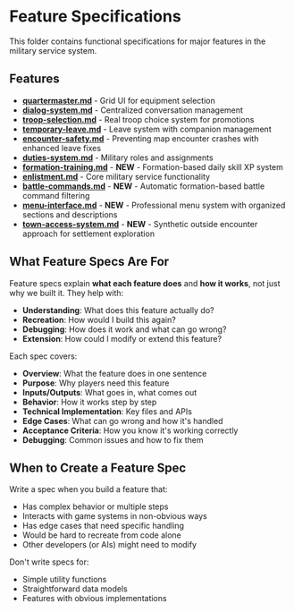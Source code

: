 # Feature Specifications

This folder contains functional specifications for major features in the military service system.

## Features

- **[quartermaster.md](quartermaster.md)** - Grid UI for equipment selection
- **[dialog-system.md](dialog-system.md)** - Centralized conversation management  
- **[troop-selection.md](troop-selection.md)** - Real troop choice system for promotions
- **[temporary-leave.md](temporary-leave.md)** - Leave system with companion management
- **[encounter-safety.md](encounter-safety.md)** - Preventing map encounter crashes with enhanced leave fixes
- **[duties-system.md](duties-system.md)** - Military roles and assignments
- **[formation-training.md](formation-training.md)** - **NEW** - Formation-based daily skill XP system
- **[enlistment.md](enlistment.md)** - Core military service functionality
- **[battle-commands.md](battle-commands.md)** - **NEW** - Automatic formation-based battle command filtering
- **[menu-interface.md](menu-interface.md)** - **NEW** - Professional menu system with organized sections and descriptions
- **[town-access-system.md](town-access-system.md)** - **NEW** - Synthetic outside encounter approach for settlement exploration

## What Feature Specs Are For

Feature specs explain **what each feature does** and **how it works**, not just why we built it. They help with:

- **Understanding**: What does this feature actually do?
- **Recreation**: How would I build this again?  
- **Debugging**: How does it work and what can go wrong?
- **Extension**: How could I modify or extend this feature?

Each spec covers:
- **Overview**: What the feature does in one sentence
- **Purpose**: Why players need this feature
- **Inputs/Outputs**: What goes in, what comes out
- **Behavior**: How it works step by step
- **Technical Implementation**: Key files and APIs
- **Edge Cases**: What can go wrong and how it's handled
- **Acceptance Criteria**: How you know it's working correctly
- **Debugging**: Common issues and how to fix them

## When to Create a Feature Spec

Write a spec when you build a feature that:
- Has complex behavior or multiple steps
- Interacts with game systems in non-obvious ways  
- Has edge cases that need specific handling
- Would be hard to recreate from code alone
- Other developers (or AIs) might need to modify

Don't write specs for:
- Simple utility functions
- Straightforward data models
- Features with obvious implementations
